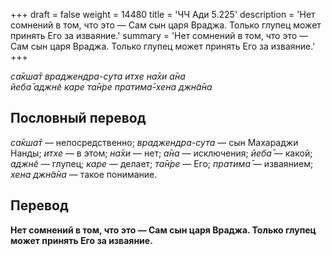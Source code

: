 +++
draft = false
weight = 14480
title = 'ЧЧ Ади 5.225'
description = 'Нет сомнений в том, что это — Сам сын царя Враджа. Только глупец может принять Его за изваяние.'
summary = 'Нет сомнений в том, что это — Сам сын царя Враджа. Только глупец может принять Его за изваяние.'
+++

_са̄кша̄т враджендра-сута итхе на̄хи а̄на  
йеба̄ аджн̃е каре та̄н̇ре пратима̄-хена джн̃а̄на_

## Пословный перевод

_са̄кша̄т_ — непосредственно; _враджендра_\-_сута_ — сын Махараджи Нанды; _итхе_ — в этом; _на̄хи_ — нет; _а̄на_ — исключения; _йеба̄_ — какой; _аджн̃е_ — глупец; _каре_ — делает; _та̄н̇ре_ — Его; _пратима̄_ — изваянием; _хена_ _джн̃а̄на_ — такое понимание.

## Перевод

**Нет сомнений в том, что это — Сам сын царя Враджа. Только глупец может принять Его за изваяние.**
